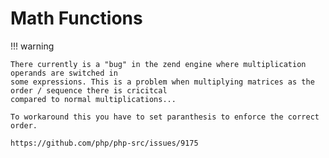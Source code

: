 # Math Functions 


!!! warning

    There currently is a "bug" in the zend engine where multiplication operands are switched in 
    some expressions. This is a problem when multiplying matrices as the order / sequence there is cricitcal 
    compared to normal multiplications...
    
    To workaround this you have to set paranthesis to enforce the correct order.

    https://github.com/php/php-src/issues/9175

    

